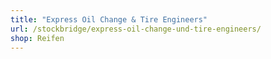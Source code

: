 ```yaml
---
title: "Express Oil Change & Tire Engineers"
url: /stockbridge/express-oil-change-und-tire-engineers/
shop: Reifen
---
```

